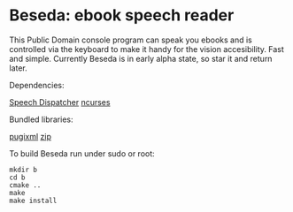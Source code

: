 # Beseda: ebook speech reader

This Public Domain console program can speak you ebooks and is controlled via the keyboard to make it handy for the vision accesibility. Fast and simple. Currently Beseda is in early alpha state, so star it and return later.

Dependencies:

[Speech Dispatcher](https://htmlpreview.github.io)
[ncurses](https://invisible-island.net/ncurses/)

Bundled libraries:

[pugixml](https://pugixml.org)
[zip](https://github.com/kuba--/zip)

To build Beseda run under sudo or root:

```
mkdir b
cd b
cmake ..
make
make install
```
